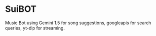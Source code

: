 # SuiBOT
Music Bot using Gemini 1.5 for song suggestions, googleapis for search queries, yt-dlp for streaming.
